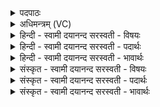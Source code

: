 <details><summary>पदपाठः</summary>

वै॒श्व॒दे॒वीति॑ वैश्वऽदे॒वी। पु॒न॒ती। दे॒वी। आ। अ॒गा॒त्। यस्या॑म्। इ॒माः। ब॒ह्व्यः᳖। त॒न्वः᳖। वी॒तपृ॑ष्ठा॒ इति॑ वी॒तऽपृ॑ष्ठाः। तया॑। मद॑न्तः। स॒ध॒मादे॒ष्विति॑ सध॒ऽमादे॑षु। व॒यम्। स्या॒म॒। पत॑यः। र॒यी॒णाम्। ४४।
</details>

<details><summary>अधिमन्त्रम् (VC)</summary>

- विश्वेदेवा देवताः
- वैखानस ऋषिः
- विराट् त्रिष्टुप्
- धैवतः
</details>

<details><summary>हिन्दी - स्वामी दयानन्द सरस्वती  - विषयः</summary>

राजा को कैसे राज्य बढ़ाना चाहिये, इस विषय को अगले मन्त्र में कहा है ॥
</details>

<details><summary>हिन्दी - स्वामी दयानन्द सरस्वती  - पदार्थः</summary>

पदार्थान्वयभाषाः -  हे मनुष्यो ! जो (वैश्वदेवी) सब विदुषी स्त्रियों में उत्तम (पुनती) सब की पवित्रता करती हुई (देवी) सकल विद्या और धर्म के आचरण से प्रकाशमान विद्याओं की पढ़ानेहारी ब्रह्मचारिणी कन्या हमको (आ, अगात्) प्राप्त होवे (यस्याम्) जिसके होने में (इमाः) ये (बह्व्यः) बहुत-सी (तन्वः) विस्तृत विद्यायुक्त (वीतपृष्ठाः) विविध प्रश्नों को जाननेहारी हों (तया) उससे अच्छी शिक्षा को प्राप्त भार्य्याओं को प्राप्त होकर (वयम्) हम लोग (सधमादेषु) समान स्थानों में (मदन्तः) आनन्दयुक्त हुए (रयीणाम्) धनादि ऐश्वर्यों के (पतयः) स्वामी (स्याम) होवें ॥४४ ॥
</details>

<details><summary>हिन्दी - स्वामी दयानन्द सरस्वती  - भावार्थः</summary>

भावार्थभाषाः -  जैसे राजा सब कन्याओं को पढ़ाने के लिये पूर्ण विद्यावाली स्त्रियों को नियुक्त करके सब बालिकाओं को पूर्णविद्या और सुशिक्षायुक्त करे, वैसे ही बालकों को भी किया करे। जब ये सब पूर्ण युवावस्थावाले हों, तभी स्वयंवर विवाह करावे, ऐसे राज्य की वृद्धि को सदा किया करे ॥४४ ॥
</details>

<details><summary>संस्कृत - स्वामी दयानन्द सरस्वती  - विषयः</summary>

कथं राज्ञा राज्यं वर्द्धनीयमित्याह ॥
</details>

<details><summary>संस्कृत - स्वामी दयानन्द सरस्वती  - पदार्थः</summary>

पदार्थान्वयभाषाः -  हे मनुष्याः ! या वैश्वदेवी पुनती देव्यध्यापिका ब्रह्मचारिणी कन्यास्मानागात्, यस्यां सत्यामिमां बह्व्यस्तन्वो वीतपृष्ठाः स्युस्तया सुशिक्षिता भार्य्याः प्राप्य वयं सधमादेषु मदन्तो रयीणां पतयः स्याम ॥४४ ॥
</details>

<details><summary>संस्कृत - स्वामी दयानन्द सरस्वती  - भावार्थः</summary>

भावार्थभाषाः -  यथा राजा सर्वकन्याऽध्यापनाय पूर्णविद्यावतीः स्त्रीर्नियोज्य सर्वा बालिकाः पूर्णविद्यासुशिक्षायुक्ताः कुर्यात्, तथैव बालकानपि कुर्य्याद्, यदैते यौवनस्थाः स्युस्तदैव स्वयंवरं विवाहं कारयेदेवं राज्यवृद्धिं सदा कुर्य्यात् ॥४४ ॥
</details>
